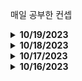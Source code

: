 매일 공부한 컨셉

<details>
 <summary><b>10/19/2023</b></summary>

- Javascript Deep Dive
  - 객체와 원시값 차이(얕은 복사, 깊은 복사) 
  - ES6 객체 기능(3)

</details>

<details>
 <summary><b>10/18/2023</b></summary>

- Javascript Deep Dive
  - 암묵적 타입 변환
  - 명시적 타입 변환
  - 자바스크립트 오셔널 체이닝 
  - 논리적 연산자 
  - 단축평가: `??`와 `||`의 차이점
- HTTP
  - request response 
  - Stateful(상태 유지), Stateless(무상태). 
  - Connectionless
  - HTTP Message --> Start,Header,Body

</details>

<details>
 <summary><b>10/17/2023</b></summary>

- Javascript Deep Dive
  - 변수
    - 선언, 초기화, 할당, 호이스팅, TDZ, let, const, var, 함수 선언식, 함수 표현식.
  - 변수 타입
    - 원시 타입(Number,String,Boolean,Undefined,Null,Symbol,Template)
    - 객체타입
    - 동적타입
    - 타입의 필요성
- URI
  - URL,URN
- 웹 브라우저 요청 흐름
</details>

<details>
 <summary><b>10/16/2023</b></summary>

- Browser 동작 원리

  - User Interface
  - Browser Engine
  - Rendering Engine (Webkit, gekko, blink)
  - Network
  - Javascript Runtime(V8)
  - UI Backend
  - Data Persistence
  - Critical Rendering Path
  - DOM
  - CSSOM
  - Render Tree
  - Reflow
  - Paint

- React Router

  - CreateBrowserRouter
  - Router Provider
  - useParams
  - Outlet
  - navigate

- Networking - IP - TCP/IP - UDP - PORT - DNS
</details>
